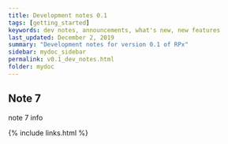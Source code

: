 ```yaml
---
title: Development notes 0.1
tags: [getting_started]
keywords: dev notes, announcements, what's new, new features
last_updated: December 2, 2019
summary: "Development notes for version 0.1 of RPx"
sidebar: mydoc_sidebar
permalink: v0.1_dev_notes.html
folder: mydoc
---
```


## Note 7

note 7 info

{% include links.html %}
